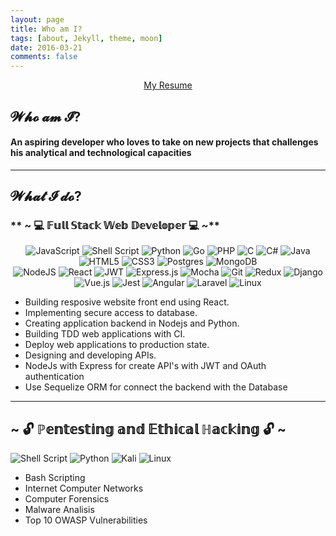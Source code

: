```yaml
---
layout: page
title: Who am I?
tags: [about, Jekyll, theme, moon]
date: 2016-03-21
comments: false
---
```

    
<center><a href="https://drive.google.com/file/d/1kBEMj8rf-XAQtHUiud78BdhSlY7qKqnh/view?usp=sharing" target="_blank" class="btn btn-info">My Resume</a></center>

## 𝓦𝓱𝓸 𝓪𝓶 𝓘?

#### An aspiring developer who loves to take on new projects that challenges his analytical and technological capacities

***

## 𝓦𝓱𝓪𝓽 𝓘 𝓭𝓸?

### ** ~ 💻 𝔽𝕦𝕝𝕝 𝕊𝕥𝕒𝕔𝕜 𝕎𝕖𝕓 𝔻𝕖𝕧𝕖𝕝𝕠𝕡𝕖𝕣 💻 ~**


<p align="center">
<img src="https://img.shields.io/badge/javascript-%23323330.svg?style=for-the-badge&amp;logo=javascript&amp;logoColor=%23F7DF1E" alt="JavaScript"> <img src="https://img.shields.io/badge/shell_script-%23121011.svg?style=for-the-badge&amp;logo=gnu-bash&amp;logoColor=white" alt="Shell Script"> <img src="https://img.shields.io/badge/python-3670A0?style=for-the-badge&amp;logo=python&amp;logoColor=ffdd54" alt="Python"> <img src="https://img.shields.io/badge/go-%2300ADD8.svg?style=for-the-badge&amp;logo=go&amp;logoColor=white" alt="Go"> <img src="https://img.shields.io/badge/php-%23777BB4.svg?style=for-the-badge&amp;logo=php&amp;logoColor=white" alt="PHP"> <img src="https://img.shields.io/badge/c-%2300599C.svg?style=for-the-badge&amp;logo=c&amp;logoColor=white" alt="C"> <img src="https://img.shields.io/badge/c%23-%23239120.svg?style=for-the-badge&amp;logo=c-sharp&amp;logoColor=white" alt="C#"> <img src="https://img.shields.io/badge/java-%23ED8B00.svg?style=for-the-badge&amp;logo=java&amp;logoColor=white" alt="Java">
<br>
<img src="https://img.shields.io/badge/html5-%23E34F26.svg?style=for-the-badge&amp;logo=html5&amp;logoColor=white" alt="HTML5"> <img src="https://img.shields.io/badge/css3-%231572B6.svg?style=for-the-badge&amp;logo=css3&amp;logoColor=white" alt="CSS3"> <img src="https://img.shields.io/badge/postgres-%23316192.svg?style=for-the-badge&amp;logo=postgresql&amp;logoColor=white" alt="Postgres"> <img src="https://img.shields.io/badge/MongoDB-%234ea94b.svg?style=for-the-badge&amp;logo=mongodb&amp;logoColor=white" alt="MongoDB">
<br>
<img src="https://img.shields.io/badge/node.js-6DA55F?style=for-the-badge&amp;logo=node.js&amp;logoColor=white" alt="NodeJS"> <img src="https://img.shields.io/badge/react-%2320232a.svg?style=for-the-badge&amp;logo=react&amp;logoColor=%2361DAFB" alt="React"> <img src="https://img.shields.io/badge/JWT-black?style=for-the-badge&amp;logo=JSON%20web%20tokens" alt="JWT"> <img src="https://img.shields.io/badge/express.js-%23404d59.svg?style=for-the-badge&amp;logo=express&amp;logoColor=%2361DAFB" alt="Express.js"> <img src="https://img.shields.io/badge/-mocha-%238D6748?style=for-the-badge&amp;logo=mocha&amp;logoColor=white" alt="Mocha"> <img src="https://img.shields.io/badge/git-%23F05033.svg?style=for-the-badge&amp;logo=git&amp;logoColor=white" alt="Git"> <img src="https://img.shields.io/badge/redux-%23593d88.svg?style=for-the-badge&amp;logo=redux&amp;logoColor=white" alt="Redux"> <img src="https://img.shields.io/badge/django-%23092E20.svg?style=for-the-badge&amp;logo=django&amp;logoColor=white" alt="Django">
<br>
<img src="https://img.shields.io/badge/vuejs-%2335495e.svg?style=for-the-badge&amp;logo=vuedotjs&amp;logoColor=%234FC08D" alt="Vue.js"> <img src="https://img.shields.io/badge/-jest-%23C21325?style=for-the-badge&amp;logo=jest&amp;logoColor=white" alt="Jest"> <img src="https://img.shields.io/badge/angular-%23DD0031.svg?style=for-the-badge&amp;logo=angular&amp;logoColor=white" alt="Angular"> <img src="https://img.shields.io/badge/laravel-%23FF2D20.svg?style=for-the-badge&amp;logo=laravel&amp;logoColor=white" alt="Laravel"> <img src="https://img.shields.io/badge/Linux-FCC624?style=for-the-badge&amp;logo=linux&amp;logoColor=black" alt="Linux">
</p>

* Building resposive website front end using React.
* Implementing secure access to database.
* Creating application backend in Nodejs and Python.
* Building TDD web applications with CI.
* Deploy web applications to production state.
* Designing and developing APIs.
* NodeJs with Express for create API's with JWT and OAuth authentication
* Use Sequelize ORM for connect the backend with the Database

***
 
## **~ 🔓 ℙ𝕖𝕟𝕥𝕖𝕤𝕥𝕚𝕟𝕘 𝕒𝕟𝕕 𝔼𝕥𝕙𝕚𝕔𝕒𝕝 ℍ𝕒𝕔𝕜𝕚𝕟𝕘 🔓 ~**

![Shell Script](https://img.shields.io/badge/shell_script-%23121011.svg?style=for-the-badge&logo=gnu-bash&logoColor=white) ![Python](https://img.shields.io/badge/python-3670A0?style=for-the-badge&logo=python&logoColor=ffdd54) ![Kali](https://img.shields.io/badge/Kali-268BEE?style=for-the-badge&logo=kalilinux&logoColor=white) ![Linux](https://img.shields.io/badge/Linux-FCC624?style=for-the-badge&logo=linux&logoColor=black) 

* Bash Scripting
* Internet Computer Networks
* Computer Forensics
* Malware Analisis
* Top 10 OWASP Vulnerabilities
